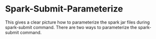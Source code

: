 # Spark-Submit-Parameterize
This gives a clear picture how to parameterize the spark jar files during spark-submit command.
There are two ways to parameterize the spark-submit command.

